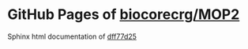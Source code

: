 GitHub Pages of [biocorecrg/MOP2](https://github.com/biocorecrg/MOP2.git)
===
Sphinx html documentation of [dff77d25](https://github.com/biocorecrg/MOP2/tree/dff77d2555010f5b7d34e4bcafaf733fe93d1c83)
